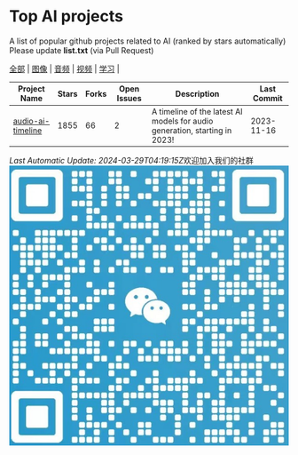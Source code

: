 # Top AI projects
A list of popular github projects related to AI (ranked by stars automatically)
Please update **list.txt** (via Pull Request)

<a href="./README.md">全部</a> |   <a href="./READMEpicture.md">图像</a> |   <a href="./READMEaudio.md">音频</a> | <a href="./READMEvideo.md">视频</a> | <a href="./READMElearn.md">学习</a> | 

| Project Name | Stars | Forks | Open Issues | Description | Last Commit |
| ------------ | ----- | ----- | ----------- | ----------- | ----------- |
| [audio-ai-timeline](https://github.com/archinetai/audio-ai-timeline) | 1855 | 66 | 2 | A timeline of the latest AI models for audio generation, starting in 2023! | 2023-11-16 |

*Last Automatic Update: 2024-03-29T04:19:15Z*欢迎加入我们的社群 ![](https://raw.githubusercontent.com/mouuii/picture/master/weichat.jpg) 